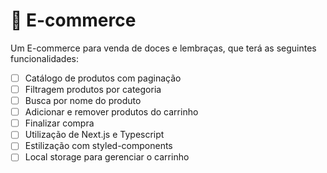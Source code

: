 # 🏬 E-commerce

Um E-commerce para venda de doces e lembraças, que terá as seguintes funcionalidades:

- [ ] Catálogo de produtos com paginação
- [ ] Filtragem produtos por categoria
- [ ] Busca por nome do produto
- [ ] Adicionar e remover produtos do carrinho
- [ ] Finalizar compra
- [ ] Utilização de Next.js e Typescript
- [ ] Estilização com styled-components
- [ ] Local storage para gerenciar o carrinho
